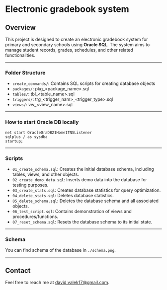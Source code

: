 # Electronic gradebook system

## Overview

This project is designed to create an electronic gradebook system for primary and secondary schools using **Oracle SQL**. The system aims to manage student records, grades, schedules, and other related functionalities.

---

### Folder Structure

- `create_commands/`: Contains SQL scripts for creating database objects
- `packages/`: pkg_<package_name>.sql
- `tables/`: tbl_<table_name>.sql
- `triggers/`: trg_<trigger_nam>_<trigger_type>.sql
- `views/`: vw_<view_name>.sql

---

### How to start Oracle DB locally

```shell
net start OracleOraDB21Home1TNSListener
sqlplus / as sysdba
startup;
```

---

### Scripts

- `01_create_schema.sql`: Creates the initial database schema, including tables, views, and other objects.
- `02_create_demo_data.sql`: Inserts demo data into the database for testing purposes.
- `03_create_stats.sql`: Creates database statistics for query optimization.
- `04_delete_stats.sql`: Deletes database statistics.
- `05_delete_schema.sql`: Deletes the database schema and all associated objects.
- `06_test_script.sql`: Contains demonstration of views and procedures/functions.
- `07_reset_schema.sql`: Resets the database schema to its initial state.

--- 

### Schema

You can find schema of the database in `./schema.png`.

---

## Contact

Feel free to reach me at [david.valek17@gmail.com](mailto:david.valek17@gmail.com).
